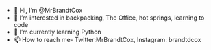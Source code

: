 - 👋 Hi, I’m @MrBrandtCox
- 👀 I’m interested in backpacking, The Office, hot springs, learning to code
- 🌱 I’m currently learning Python
- 📫 How to reach me- Twitter:MrBrandtCox, Instagram: brandtdcox
<!---
MrBrandtCox/MrBrandtCox is a ✨ special ✨ repository because its `README.md` (this file) appears on your GitHub profile.
You can click the Preview link to take a look at your changes.
--->
